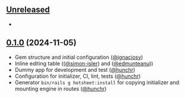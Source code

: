 ## [Unreleased](https://github.com/renuo/hotsheet/compare/v0.1.0..HEAD)

- 

## [0.1.0](https://github.com/renuo/hotsheet/releases/tag/v0.1.0) (2024-11-05)

- Gem structure and initial configuration ([@ignaciosy][])
- Inline editing table (([@simon-isler][]) and ([@edmunteanu][]))
- Dummy app for development and test ([@hunchr][])
- Configuration for initializer, CI, lint, tests ([@hunchr][])
- Generator `bin/rails g hotsheet:install` for copying initializer and mounting engine in routes ([@hunchr][])

[@ignaciosy]: https://github.com/ignaciosy
[@hunchr]: https://github.com/hunchr
[@simon-isler]: https://github.com/simon-isler
[@edmunteanu]: https://github.com/edmunteanu

